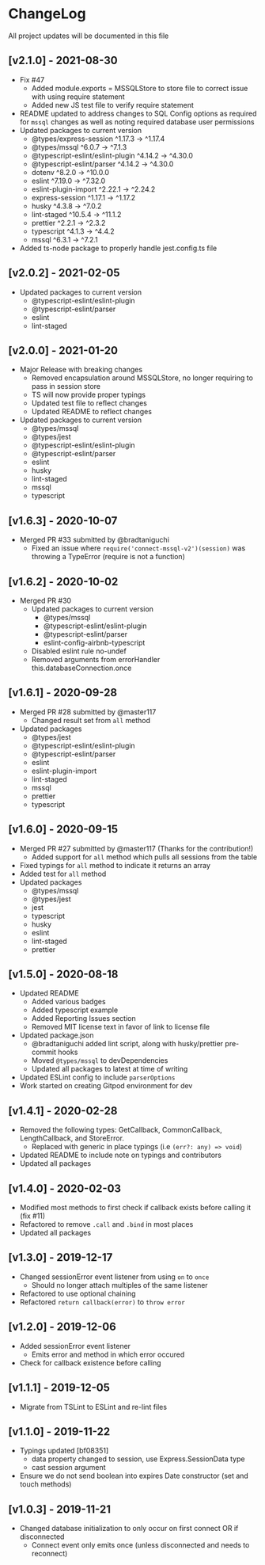# ChangeLog
All project updates will be documented in this file

## [v2.1.0] - 2021-08-30
- Fix #47
    - Added module.exports = MSSQLStore to store file to correct issue with using require statement
    - Added new JS test file to verify require statement
- README updated to address changes to SQL Config options as required for `mssql` changes as well as noting required database user permissions
- Updated packages to current version
    - @types/express-session             ^1.17.3  →  ^1.17.4
    - @types/mssql                        ^6.0.7  →   ^7.1.3
    - @typescript-eslint/eslint-plugin   ^4.14.2  →  ^4.30.0
    - @typescript-eslint/parser          ^4.14.2  →  ^4.30.0
    - dotenv                              ^8.2.0  →  ^10.0.0
    - eslint                             ^7.19.0  →  ^7.32.0
    - eslint-plugin-import               ^2.22.1  →  ^2.24.2
    - express-session                    ^1.17.1  →  ^1.17.2
    - husky                               ^4.3.8  →   ^7.0.2
    - lint-staged                        ^10.5.4  →  ^11.1.2
    - prettier                            ^2.2.1  →   ^2.3.2
    - typescript                          ^4.1.3  →   ^4.4.2
    - mssql                               ^6.3.1  →   ^7.2.1
- Added ts-node package to properly handle jest.config.ts file

## [v2.0.2] - 2021-02-05
- Updated packages to current version
    - @typescript-eslint/eslint-plugin
    - @typescript-eslint/parser
    - eslint
    - lint-staged

## [v2.0.0] - 2021-01-20
- Major Release with breaking changes
    - Removed encapsulation around MSSQLStore, no longer requiring to pass in session store
    - TS will now provide proper typings
    - Updated test file to reflect changes
    - Updated README to reflect changes
- Updated packages to current version
    - @types/mssql
    - @types/jest
    - @typescript-eslint/eslint-plugin
    - @typescript-eslint/parser
    - eslint
    - husky
    - lint-staged
    - mssql
    - typescript

## [v1.6.3] - 2020-10-07
- Merged PR #33 submitted by @bradtaniguchi
    - Fixed an issue where `require('connect-mssql-v2')(session)` was throwing a TypeError (require is not a function)

## [v1.6.2] - 2020-10-02
- Merged PR #30
    - Updated packages to current version
        - @types/mssql
        - @typescript-eslint/eslint-plugin
        - @typescript-eslint/parser
        - eslint-config-airbnb-typescript
    - Disabled eslint rule no-undef
    - Removed arguments from errorHandler this.databaseConnection.once

## [v1.6.1] - 2020-09-28
- Merged PR #28 submitted by @master117
    - Changed result set from `all` method
- Updated packages
    - @types/jest
    - @typescript-eslint/eslint-plugin
    - @typescript-eslint/parser
    - eslint
    - eslint-plugin-import
    - lint-staged
    - mssql
    - prettier
    - typescript

## [v1.6.0] - 2020-09-15
- Merged PR #27 submitted by @master117 (Thanks for the contribution!)
    - Added support for `all` method which pulls all sessions from the table
- Fixed typings for `all` method to indicate it returns an array
- Added test for `all` method
- Updated packages
    - @types/mssql
    - @types/jest
    - jest
    - typescript
    - husky
    - eslint
    - lint-staged
    - prettier

## [v1.5.0] - 2020-08-18
- Updated README
    - Added various badges
    - Added typescript example
    - Added Reporting Issues section
    - Removed MIT license text in favor of link to license file
- Updated package.json
    - @bradtaniguchi added lint script, along with husky/prettier pre-commit hooks
    - Moved `@types/mssql` to devDependencies
    - Updated all packages to latest at time of writing
- Updated ESLint config to include `parserOptions`
- Work started on creating Gitpod environment for dev

## [v1.4.1] - 2020-02-28
- Removed the following types: GetCallback, CommonCallback, LengthCallback, and StoreError. 
    - Replaced with generic in place typings (i.e `(err?: any) => void`)
- Updated README to include note on typings and contributors
- Updated all packages

## [v1.4.0] - 2020-02-03
- Modified most methods to first check if callback exists before calling it (fix #11)
- Refactored to remove `.call` and `.bind` in most places
- Updated all packages

## [v1.3.0] - 2019-12-17
- Changed sessionError event listener from using `on` to `once`
    - Should no longer attach multiples of the same listener
- Refactored to use optional chaining
- Refactored `return callback(error)` to `throw error` 

## [v1.2.0] - 2019-12-06
- Added sessionError event listener
    - Emits error and method in which error occured
- Check for callback existence before calling

## [v1.1.1] - 2019-12-05
- Migrate from TSLint to ESLint and re-lint files

## [v1.1.0] - 2019-11-22
- Typings updated [bf08351]
    - data property changed to session, use Express.SessionData type
    - cast session argument
- Ensure we do not send boolean into expires Date constructor (set and touch methods)

## [v1.0.3] - 2019-11-21
- Changed database initialization to only occur on first connect OR if disconnected
    - Connect event only emits once (unless disconnected and needs to reconnect)